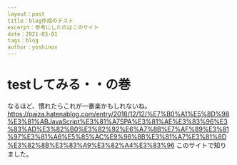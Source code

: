 ```yaml
---
layout：post
title：blog作成のテスト
excerpt：参考にしたのはこのサイト
date：2021-03-01
tags：blog
author：yoshinov
---
```


# testしてみる・・の巻
なるほど、慣れたらこれが一番楽かもしれないね。
https://paiza.hatenablog.com/entry/2018/12/12/%E7%B0%A1%E5%8D%98%E3%81%ABJavaScript%E3%81%A7SPA%E3%81%AE%E3%83%96%E3%83%AD%E3%82%B0%E3%82%92%E6%A7%8B%E7%AF%89%E3%81%97%E3%81%A6%E5%85%AC%E9%96%8B%E3%81%A7%E3%81%8D%E3%82%8B%E3%83%A9%E3%82%A4%E3%83%96
このサイトで知りました。
